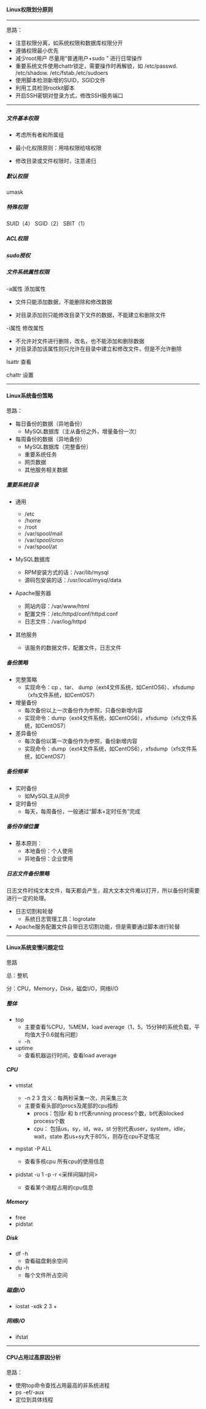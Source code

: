#### Linux权限划分原则

---

思路：

+ 注意权限分离，如系统权限和数据库权限分开
+ 遵循权限最小优先
+ 减少root用户  尽量用“普通用户+sudo ” 进行日常操作
+ 重要系统文件使用chattr锁定，需要操作时再解锁，如 /etc/passwd. /etc/shadow. /etc/fstab./etc/sudoers
+ 使用脚本检测新增的SUID，SGID文件
+ 利用工具检测rootkit脚本
+ 开启SSH密钥对登录方式，修改SSH服务端口



---

##### 

##### 文件基本权限

+ 考虑所有者和所属组

+ 最小化权限原则：用啥权限给啥权限

+ 修改目录或文件权限时，注意递归

  

##### 默认权限

umask



##### 特殊权限

SUID（4）  SGID（2） SBIT（1）



##### ACL权限



##### sudo授权



##### 文件系统属性权限

-a属性   添加属性    

+ 文件只能添加数据，不能删除和修改数据  

+ 对目录添加则只能修改目录下文件的数据，不能建立和删除文件

-i属性 修改属性     

+ 不允许对文件进行删除，改名，也不能添加和删除数据
+ 对目录添加该属性则只允许在目录中建立和修改文件，但是不允许删除

lsattr  查看

chattr 设置

---

#### Linux系统备份策略

思路：

+ 每日备份的数据（异地备份）
  + MySQL数据库（主从备份之外，增量备份一次）
+ 每周备份的数据（异地备份）
  + MySQL数据库（完整备份）
  + 重要系统任务
  + 网页数据
  + 其他服务相关数据



##### 重要系统目录

+ 通用
  + /etc
  + /home
  + /root
  + /var/spool/mail
  + /var/spool/cron
  + /var/spool/at

+ MySQL数据库
  + RPM安装方式的话：/var/lib/mysql
  + 源码包安装的话：/usr/local/mysql/data
+ Apache服务器
  + 网站内容：/var/www/html
  + 配置文件：/etc/httpd/conf/httpd.conf
  + 日志文件：/var/log/httpd
+ 其他服务
  + 该服务的数据文件，配置文件，日志文件



##### 备份策略

+ 完整策略
  + 实现命令：cp  、tar、  dump（ext4文件系统，如CentOS6）、xfsdump（xfs文件系统，如CentOS7）
+ 增量备份
  + 每次备份以上一次备份作为参照，只备份新增内容
  + 实现命令：dump（ext4文件系统，如CentOS6），xfsdump（xfs文件系统，如CentOS7）
+ 差异备份
  + 每次备份以第一次备份作为参照，备份新增内容
  + 实现命令：dump（ext4文件系统，如CentOS6），xfsdump（xfs文件系统，如CentOS7）



##### 备份频率

+ 实时备份
  + 如MySQL主从同步
+ 定时备份
  + 每天，每周备份，一般通过“脚本+定时任务”完成



##### 备份存储位置

+ 基本原则：
  + 本地备份：个人使用
  + 异地备份：企业使用



##### 日志文件备份策略

日志文件时纯文本文件，每天都会产生，超大文本文件难以打开，所以备份时需要进行一定的处理。

+ 日志切割和轮替
  + 系统日志管理工具：logrotate
+ Apache服务配置文件自带日志切割功能，但是需要通过脚本进行轮替



---

#### Linux系统变慢问题定位

思路

总：整机

分：CPU，Memory，Disk，磁盘I/O，网络I/O



##### 整体

- top
  - 主要查看%CPU，%MEM，load average（1，5，15分钟的系统负载，平均值大于0.6就有问题）
  - -h
- uptime
  - 查看机器运行时间，查看load average



##### CPU

+ vmstat 
  + -n 2 3       含义：每两秒采集一次，共采集三次
  + 主要查看头部的procs及尾部的cpu指标
    + procs：包括r  和 b    r代表running process个数，b代表blocked process个数
    + cpu： 包括us，sy，id，wa，st  分别代表user，system，idle，wait，state  若us+sy大于80%，则存在cpu不足情况
+ mpstat -P ALL 
  + 查看多核cpu 所有cpu的使用信息

+ pidstat -u 1 -p <PID>  -r <采样间隔时间>
  + 查看某个进程占用的cpu信息



##### Memory

+ free
+ pidstat



##### Disk

+ df -h  
  + 查看磁盘剩余空间
+ du -h
  + 每个文件所占空间



##### 磁盘I/O

+ iostat -xdk 2 3
  + 



##### 网络I/O

+ ifstat

---

#### CPU占用过高原因分析

思路：

+ 使用top命令查找占用最高的非系统进程
+ ps -ef/-aux
+ 定位到具体线程







